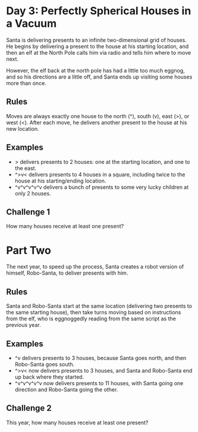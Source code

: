 # Day 3: Perfectly Spherical Houses in a Vacuum

Santa is delivering presents to an infinite two-dimensional grid of houses.
He begins by delivering a present to the house at his starting location, 
and then an elf at the North Pole calls him via radio and tells him where to move next.

However, the elf back at the north pole has had a little too much eggnog, 
and so his directions are a little off, 
and Santa ends up visiting some houses more than once.

## Rules

Moves are always exactly one house to the north (^), south (v), east (>), or west (<). 
After each move, he delivers another present to the house at his new location.


## Examples

* \> delivers presents to 2 houses: one at the starting location, and one to the east.
* ^>v< delivers presents to 4 houses in a square, including twice to the house at his starting/ending location.
* ^v^v^v^v^v delivers a bunch of presents to some very lucky children at only 2 houses.

## Challenge 1

How many houses receive at least one present?

# Part Two

The next year, to speed up the process, Santa creates a robot version of himself, Robo-Santa, to deliver presents with him.

## Rules

Santa and Robo-Santa start at the same location (delivering two presents to the same starting house), 
then take turns moving based on instructions from the elf, 
who is eggnoggedly reading from the same script as the previous year.

## Examples

* ^v delivers presents to 3 houses, because Santa goes north, and then Robo-Santa goes south.
* ^>v< now delivers presents to 3 houses, and Santa and Robo-Santa end up back where they started.
* ^v^v^v^v^v now delivers presents to 11 houses, with Santa going one direction and Robo-Santa going the other.

## Challenge 2

This year, how many houses receive at least one present?